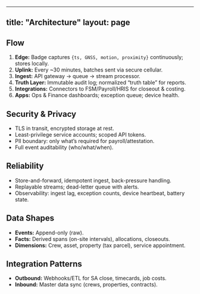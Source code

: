 
---
title: "Architecture"
layout: page
---

## Flow
1. **Edge:** Badge captures `{ts, GNSS, motion, proximity}` continuously; stores locally.
2. **Uplink:** Every ~30 minutes, batches sent via secure cellular.
3. **Ingest:** API gateway → queue → stream processor.
4. **Truth Layer:** Immutable audit log; normalized “truth table” for reports.
5. **Integrations:** Connectors to FSM/Payroll/HRIS for closeout & costing.
6. **Apps:** Ops & Finance dashboards; exception queue; device health.

## Security & Privacy
- TLS in transit, encrypted storage at rest.
- Least-privilege service accounts; scoped API tokens.
- PII boundary: only what’s required for payroll/attestation.
- Full event auditability (who/what/when).

## Reliability
- Store-and-forward, idempotent ingest, back-pressure handling.
- Replayable streams; dead-letter queue with alerts.
- Observability: ingest lag, exception counts, device heartbeat, battery state.

## Data Shapes
- **Events:** Append-only (raw).
- **Facts:** Derived spans (on-site intervals), allocations, closeouts.
- **Dimensions:** Crew, asset, property (tax parcel), service appointment.

## Integration Patterns
- **Outbound:** Webhooks/ETL for SA close, timecards, job costs.
- **Inbound:** Master data sync (crews, properties, contracts).
